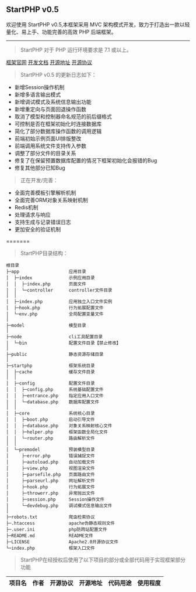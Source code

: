 ## StartPHP v0.5

欢迎使用 StartPHP v0.5,本框架采用 MVC 架构模式开发，致力于打造出一款以轻量化、易上手、功能完善的高效 PHP 后端框架。

---

> StartPHP 对于 PHP 运行环境要求是 7.1 或以上。

[框架官网](https://startphp.catcatalpa.com)
[开发文档](https://doc.startphp.catcatalpa.com)
[开源地址](https://github.com/catcatalpa/startphp)
[开源协议](https://github.com/catcatalpa/StartPHP/blob/master/LICENSE)

> StartPHP v0.5 的更新日志如下：

- 新增Session操作机制
- 新增多语言输出模式
- 新增调试模式及系统信息输出功能
- 新增重定向与页面回退操作函数
- 取消了模型和控制器命名规范的前后缀格式
- 可控制是否在框架初始化时连接数据库
- 简化了部分数据库操作函数的调用逻辑
- 前端初始示例页面UI排版整改
- 前端调用系统文件支持传入参数
- 调整了部分文件的目录关系
- 修复了在保留预置数据库配置的情况下框架初始化会报错的Bug
- 修复其他部分已知Bug

> 正在开发/完善：

- 全面完善模板引擎解析机制
- 全面完善ORM对象关系映射机制
- Redis机制
- 处理请求与响应
- 支持生成与记录错误日志
- 更加安全的验证机制

=======
> StartPHP目录结构：

```
根目录
├─app                   应用目录
│  ├─index              示例应用目录
│  │  ├─index.php       页面文件
│  │  └─controller      controller文件目录
│  │
│  ├─index.php          应用独立入口文件实例
│  ├─hook.php           行为拓展配置文件
│  └─env.php            全局配置变量文件
│
├─model                 模型目录
│
├─node                  cli工具配置目录
│  └─bin                配置文件目录【禁止修改】
│
├─public                静态资源存储目录
│
├─startphp              框架系统目录
│  ├─cache              缓存文件目录
│  │
│  ├─config             配置文件目录
│  │  ├─config.php      系统基础配置文件
│  │  ├─entrance.php    指定应用入口文件
│  │  └─database.php    数据库配置文件
│  │
│  ├─core               系统核心目录
│  │  ├─boot.php        启动引导文件
│  │  ├─database.php    对象关系映射核心文件
│  │  ├─helper.php      框架函数全局化文件
│  │  └─router.php      路由解析文件
│  │
│  └─premodel           预装模型目录
│     ├─error.php       错误捕捉文件
│     ├─autoload.php    自动加载文件
│     ├─view.php        视图渲染文件
│     ├─parsefile.php   页面路由文件
│     ├─parseurl.php    网址解析文件
│     ├─hook.php        行为拓展文件
│     ├─throwerr.php    异常抛出文件
│     ├─session.php     Session操作文件
│     └─devdebug.php    调试模式信息输出文件
│
├─robots.txt            爬虫检索协议
├─.htaccess             apache伪静态规则文件
├─.user.ini             php防跨站配置文件
├─README.md             README文件
├─LICENSE               Apache2.0开源协议文件
└─index.php             框架入口文件
```

> StartPHP在经授权后使用了以下项目的部分或全部代码用于实现框架部分功能

|   项目名   |    作者    |  开源协议  |            开源地址            |  代码用途  |      使用程度     |
|------------|-----------:|:----------:|:------------------------------:|:----------:|:-----------------:|


